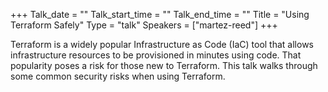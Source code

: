 +++
Talk_date = ""
Talk_start_time = ""
Talk_end_time = ""
Title = "Using Terraform Safely"
Type = "talk"
Speakers = ["martez-reed"]
+++

Terraform is a widely popular Infrastructure as Code (IaC) tool that
allows infrastructure resources to be provisioned in minutes using code.
That popularity poses a risk for those new to Terraform. This talk walks
through some common security risks when using Terraform.
